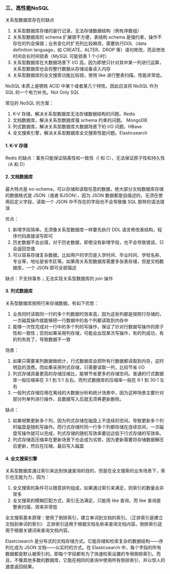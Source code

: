 ### 三、高性能NoSQL

关系型数据库存在的缺点

1. 关系型数据库存储的是行记录，无法存储数据结构（例有序数组）
2. 关系型数据库的 schema 扩展很不方便，表结构 schema 是强约束，操作不存在的列会保错；业务变化时扩充列比较麻烦，需要执行DDL（data definition language，如 CREATE、ALTER、DROP 等）语句修改，而且修改时间会长时间锁表（MySQL 可能锁表 1 个小时）
3. 关系型数据库在大数据场景下 I/O 高。因为即使只针对其中某一列进行运算，关系型数据库也会将整行数据从存储设备读入内存
4. 关系型数据库的全文搜索功能比较弱，使用 like 进行整表扫描，性能非常低。

NoSQL 本质上是牺牲 ACID 中某个或者某几个特性。因此应该将 NoSQL 作为 SQL 的一个有力补充。Not Only SQL

常见的 NoSQL 的方案：

1. K-V 存储，解决关系型数据库无法存储数据结构的问题。Redis
2. 文档数据库，解决关系型数据库强 schema 约束的问题。 MongoDB 
3. 列式数据库，解决关系型数据库大数据场景下的 I/O 问题。HBase
4. 全文搜索引擎，解决关系型数据库全文搜索性能问题。Elasticsearch

#### 1. K-V 存储

Redis 的缺点：事务只能保证隔离性和一致性（I 和 C），无法保证原子性和持久性（A 和 D）

#### 2. 文档数据库

最大特点是 no-schema，可以存储和读取任意的数据，绝大部分文档数据库存储的数据格式是 JSON（或者 BJSON），因为 JSON 数据都是自描述的，无须在使用前定义字段，读取一个 JSON 中不存在的字段也不会导致像 SQL 那样的语法错误

优点：

1. 新增字段简单。无须像关系型数据库一样要先执行 DDL 语言修改表结构，程序代码直接读写即可
2. 历史数据不会出错，对于历史数据，即使没有新增字段，也不会导致错误，只会返回空值
3. 可以容易存储复杂数据。比如用户的学历是入学时间、毕业时间、学校名称、专业等，地址是省市区等。如果用关系型数据库需要多张表存储，但是文档数据库，一个 JSON 即可全部描述

缺点：不支持事务；无法实现关系型数据库的 join 操作

#### 3. 列式数据库

关系型数据库按照行来存储数据，有如下优势：

1. 业务同时读取同一行的多个列数据时效率高，因为这些列都是按照行存储的，一次磁盘操作就能够把一行数据中的各个列都读取到内存中
2. 能够一次性完成对一行中的多个列的写操作，保证了针对行数据写操作的原子性和一致性；否则如果采用列存储，可能会出现某次写操作，有的列成功，有的列失败了，导致数据不一致

场景：

1. 如果只需要某列数据做统计，行式数据库会把所有行数据都读取到内存，这时明显的浪费。而如果采用列式存储，只需要读取一列，比较节省 I/O
2. 列式存储具备更高的存储压缩比，能够节省更多的存储空间。普通的行式数据库一般压缩率在 3:1 到 5:1 左右。而列式数据库的压缩率一般在 8:1 到 30:1 左右
3. 一般列式存储应用在离线的大数据分析和统计场景中，因为这种场景主要针对部分列单列进行操作，且数据写入后就无须再更新删除。

缺点：

1. 如果频繁更新多个列，因为列式存储在磁盘上不连续的空间，导致更新多个列时磁盘是随机写操作。而行式存储时同一行多个列都存储在连续空间，一次磁盘写操作就可以完成，列式存储的随机写效率要远远低于行式存储的写效率。
2. 列式存储高压缩率在更新场景下也会成为劣势，因为更新需要将存储数据解压后更新，然后在压缩，最后写入磁盘

#### 4. 全文搜索引擎

关系型数据库通过索引来达到快速查询的目的，但是在全文搜索的业务场景下，索引也无能为力，因为：

1. 全文搜索的条件可以随意排列组成，如果通过索引来满足，则索引的数量会非常多
2. 全文搜索的模糊匹配方式，索引无法满足，只能用 like 查询，而 like 查询是整表扫描，效率非常低

全文搜索基本原理：使用了倒排索引，建立单词到文档的索引。（正排索引是建立文档到单词的索引）
正排索引适用于根据文档名称来查询文档内容。倒排索引适用于根据关键词来查询文档内容。

Elastcisearch 是分布式的文档存储方式。它能存储和检索复杂的数据结构——序列化成为 JSON 文档——以实时的方式。在 Elasticsearch 中，每个字段的所有数据都是默认被索引的。即每个字段都有为了快速检索设置的专用倒排索引。而且，不像其他多数的数据库，它能在相同的查询中使用所有倒排索引，并以惊人的速度返回结果。
